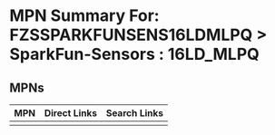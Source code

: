 



# MPN Summary For: FZSSPARKFUNSENS16LDMLPQ > SparkFun-Sensors : 16LD_MLPQ

## MPNs
  

|MPN|Direct Links|Search Links|
| :--- | :--- | :--- |
||||
